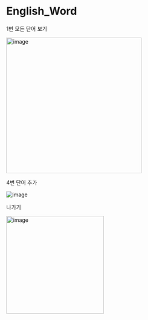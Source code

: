 # English_Word


1번 모든 단어 보기

<img width="358" alt="image" src="https://github.com/taeminkim-408/English_Word/assets/82189651/5c575730-aa94-4650-8e21-3d8cc2a11641">

4번 단어 추가 

![image](https://github.com/taeminkim-408/English_Word/assets/82189651/5eec467d-9d81-4fa0-a167-995e644b8da6)



나가기

<img width="258" alt="image" src="https://github.com/taeminkim-408/English_Word/assets/82189651/49e890d4-bd46-461c-a486-bf304fc984c4">
